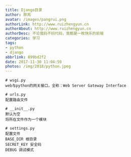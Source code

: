 ```yaml
---
title: Django目录
author: 胖芮
avatar: /images/pangrui.png
authorLink: http://www.ruizhengyun.cn
authorAbout: http://www.ruizhengyun.cn
authorDesc: 不论我码不码代码，我都是一枚快乐的前端
categories: 学习
tags: 
- python
- django
abbrlink: 899bd2f2
date: 2017-11-30 11:04:59
photos: /img/2018/python.jpeg
---
```

```
# wsgi.py
web与python的网关接口，全称：Web Server Gateway Interface
```

```
# urls.py
配置路由文件
```
<!--more-->

```
# __init__.py
默认为空
将所在文件作为一个模块
```

```
# settings.py
配置文件
BASE_DIR 根目录
SECRET_KEY 安全码
DEBUG 调试模式
```